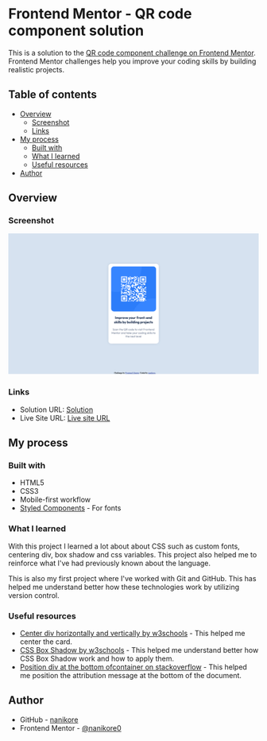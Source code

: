 # Frontend Mentor - QR code component solution

This is a solution to the [QR code component challenge on Frontend Mentor](https://www.frontendmentor.io/challenges/qr-code-component-iux_sIO_H). Frontend Mentor challenges help you improve your coding skills by building realistic projects. 

## Table of contents

- [Overview](#overview)
  - [Screenshot](#screenshot)
  - [Links](#links)
- [My process](#my-process)
  - [Built with](#built-with)
  - [What I learned](#what-i-learned)
  - [Useful resources](#useful-resources)
- [Author](#author)

## Overview
  
### Screenshot

![](./screenshot/screenshot.png)

### Links

- Solution URL: [Solution](https://github.com/nanikore0/qr-code-challenge)
- Live Site URL: [Live site URL](https://your-live-site-url.com)

## My process

### Built with

- HTML5
- CSS3
- Mobile-first workflow
- [Styled Components](https://fonts.google.com/specimen/Outfit) - For fonts

### What I learned

With this project I learned a lot about about CSS such as custom fonts, centering div, box shadow and css variables. This project also helped me to reinforce what I've had previously known about the language.

This is also my first project where I've worked with Git and GitHub. This has helped me understand better how these technologies work by utilizing version control.

### Useful resources

- [Center div horizontally and vertically by w3schools](https://www.w3schools.com/howto/howto_css_center-vertical.asp) - This helped me center the card.
- [CSS Box Shadow by w3schools](https://www.w3schools.com/csS/css3_shadows_box.asp) - This helped me understand better how CSS Box Shadow work and how to apply them.
- [Position div at the bottom ofcontainer on stackoverflow](https://stackoverflow.com/questions/526035/how-can-i-position-my-div-at-the-bottom-of-its-container) - This helped me position the attribution message at the bottom of the document.

## Author

- GitHub - [nanikore](https://github.com/nanikore0)
- Frontend Mentor - [@nanikore0](https://www.frontendmentor.io/profile/nanikore0)
